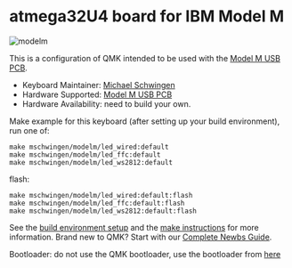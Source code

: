 # atmega32U4 board for IBM Model M

![modelm](https://raw.githubusercontent.com/mschwingen/hardware/master/modelm-usb/images/PCB.jpg)

This is a configuration of QMK intended to be used with the [Model M USB PCB](https://github.com/mschwingen/hardware/tree/master/modelm-usb).

* Keyboard Maintainer: [Michael Schwingen](https://github.com/mschwingen/)
* Hardware Supported: [Model M USB PCB](https://github.com/mschwingen/hardware/tree/master/modelm-usb)
* Hardware Availability: need to build your own.

Make example for this keyboard (after setting up your build environment), run one of:

    make mschwingen/modelm/led_wired:default
    make mschwingen/modelm/led_ffc:default
    make mschwingen/modelm/led_ws2812:default

flash:

    make mschwingen/modelm/led_wired:default:flash
    make mschwingen/modelm/led_ffc:default:flash
    make mschwingen/modelm/led_ws2812:default:flash

See the [build environment setup](https://docs.qmk.fm/#/getting_started_build_tools) and the [make instructions](https://docs.qmk.fm/#/getting_started_make_guide) for more information. Brand new to QMK? Start with our [Complete Newbs Guide](https://docs.qmk.fm/#/newbs).

Bootloader: do not use the QMK bootloader, use the bootloader from [here](https://github.com/mschwingen/modelm-lufa-bootloader)
